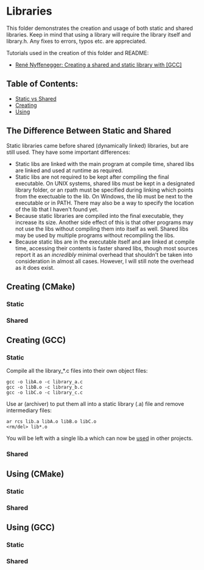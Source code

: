 # Libraries
This folder demonstrates the creation and usage of both static and shared libraries. Keep in mind that using a library will require the library itself and library.h. Any fixes to errors, typos etc. are appreciated.

Tutorials used in the creation of this folder and README:
* [René Nyffenegger: Creating a shared and static library with [GCC]](https://renenyffenegger.ch/notes/development/languages/C-C-plus-plus/GCC/create-libraries/index)

## Table of Contents:
* [Static vs Shared](#the-difference-between-static-and-shared)
* [Creating](#creating-cmake)
* [Using](#using-cmake)

## The Difference Between Static and Shared
Static libraries came before shared (dynamically linked) libraries, but are still used. They have some important differences:
* Static libs are linked with the main program at compile time, shared libs are linked and used at runtime as required.
* Static libs are not required to be kept after compiling the final executable. On UNIX systems, shared libs must be kept in a designated library folder, or an rpath must be specified during linking which points from the exectuable to the lib. On Windows, the lib must be next to the executable or in PATH. There may also be a way to specify the location of the lib that I haven't found yet.
* Because static libraries are compiled into the final executable, they increase its size. Another side effect of this is that other programs may not use the libs without compiling them into itself as well. Shared libs may be used by multiple programs without recompiling the libs.
* Because static libs are in the executable itself and are linked at compile time, accessing their contents is faster shared libs, though most sources report it as an *incredibly* minimal overhead that shouldn't be taken into consideration in almost all cases. However, I will still note the overhead as it does exist.

## Creating (CMake)
### Static
<!-- TODO: Finish these instructions !-->
### Shared
<!-- TODO: Finish these instructions !-->
## Creating (GCC)
### Static
Compile all the library_*.c files into their own object files:

    gcc -o libA.o -c library_a.c
    gcc -o libB.o -c library_b.c
    gcc -o libC.o -c library_c.c

Use ar (archiver) to put them all into a static library (.a) file and remove intermediary files:

    ar rcs lib.a libA.o libB.o libC.o
    <rm/del> lib*.o

You will be left with a single lib.a which can now be [used](#using-cmake) in other projects.

### Shared
<!-- TODO: Finish these instructions !-->
## Using (CMake)
### Static
<!-- TODO: Finish these instructions !-->
### Shared
<!-- TODO: Finish these instructions !-->
## Using (GCC)
### Static
<!-- TODO: Finish these instructions !-->
### Shared
<!-- TODO: Finish these instructions !-->
